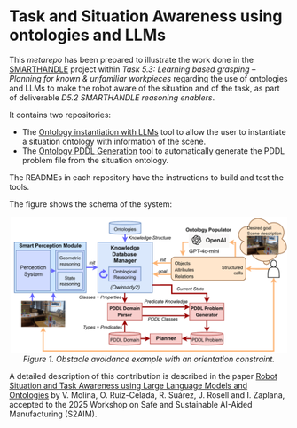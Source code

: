 # Task and Situation Awareness using ontologies and LLMs 

This *metarepo* has been prepared to illustrate the work done in the [SMARTHANDLE](https://smarthandle-project.eu/) project within *Task 5.3: Learning based grasping – Planning for known & unfamiliar workpieces* regarding the use of ontologies and LLMs to make the robot aware of the situation and of the task, as part of deliverable *D5.2 SMARTHANDLE reasoning enablers*.

It contains two repositories:

- The [Ontology instantiation with LLMs](https://github.com/iocroblab/ontology_instantiation_with_llms) tool to allow the user to instantiate a situation ontology with information of the scene.
- The [Ontology PDDL Generation](https://github.com/iocroblab/ontology-pddl-generation) tool to automatically generate the PDDL problem file from the situation ontology.

The READMEs in each repository have the instructions to build and test the tools.

The figure shows the schema of the system:

<p align="center">
  <img src="docs/onto-llm.png" width="500"/>
  <br>
  <em>Figure 1. Obstacle avoidance example with an orientation constraint.</em>
</p>

A detailed description of this contribution is described in the paper [Robot Situation and Task Awareness using Large Language Models and Ontologies](docs/LLM_Onto_paper.pdf) by V. Molina, O. Ruiz-Celada, R. Suárez, J. Rosell and I. Zaplana, accepted to the 2025 Workshop on Safe and Sustainable AI-Aided Manufacturing (S2AIM).